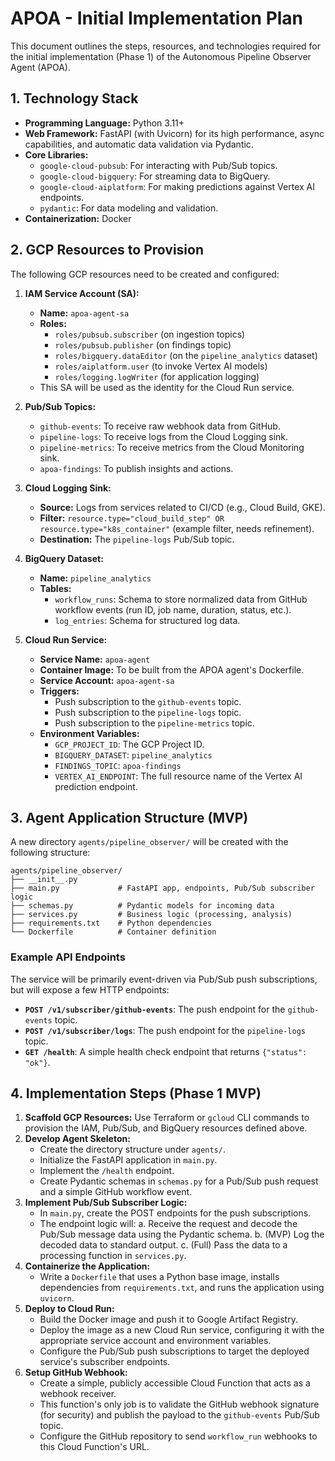 # APOA - Initial Implementation Plan

This document outlines the steps, resources, and technologies required for the initial implementation (Phase 1) of the Autonomous Pipeline Observer Agent (APOA).

## 1. Technology Stack

- **Programming Language:** Python 3.11+
- **Web Framework:** FastAPI (with Uvicorn) for its high performance, async capabilities, and automatic data validation via Pydantic.
- **Core Libraries:**
    - `google-cloud-pubsub`: For interacting with Pub/Sub topics.
    - `google-cloud-bigquery`: For streaming data to BigQuery.
    - `google-cloud-aiplatform`: For making predictions against Vertex AI endpoints.
    - `pydantic`: For data modeling and validation.
- **Containerization:** Docker

## 2. GCP Resources to Provision

The following GCP resources need to be created and configured:

1.  **IAM Service Account (SA):**
    - **Name:** `apoa-agent-sa`
    - **Roles:**
        - `roles/pubsub.subscriber` (on ingestion topics)
        - `roles/pubsub.publisher` (on findings topic)
        - `roles/bigquery.dataEditor` (on the `pipeline_analytics` dataset)
        - `roles/aiplatform.user` (to invoke Vertex AI models)
        - `roles/logging.logWriter` (for application logging)
    - This SA will be used as the identity for the Cloud Run service.

2.  **Pub/Sub Topics:**
    - `github-events`: To receive raw webhook data from GitHub.
    - `pipeline-logs`: To receive logs from the Cloud Logging sink.
    - `pipeline-metrics`: To receive metrics from the Cloud Monitoring sink.
    - `apoa-findings`: To publish insights and actions.

3.  **Cloud Logging Sink:**
    - **Source:** Logs from services related to CI/CD (e.g., Cloud Build, GKE).
    - **Filter:** `resource.type="cloud_build_step" OR resource.type="k8s_container"` (example filter, needs refinement).
    - **Destination:** The `pipeline-logs` Pub/Sub topic.

4.  **BigQuery Dataset:**
    - **Name:** `pipeline_analytics`
    - **Tables:**
        - `workflow_runs`: Schema to store normalized data from GitHub workflow events (run ID, job name, duration, status, etc.).
        - `log_entries`: Schema for structured log data.

5.  **Cloud Run Service:**
    - **Service Name:** `apoa-agent`
    - **Container Image:** To be built from the APOA agent's Dockerfile.
    - **Service Account:** `apoa-agent-sa`
    - **Triggers:**
        - Push subscription to the `github-events` topic.
        - Push subscription to the `pipeline-logs` topic.
        - Push subscription to the `pipeline-metrics` topic.
    - **Environment Variables:**
        - `GCP_PROJECT_ID`: The GCP Project ID.
        - `BIGQUERY_DATASET`: `pipeline_analytics`
        - `FINDINGS_TOPIC`: `apoa-findings`
        - `VERTEX_AI_ENDPOINT`: The full resource name of the Vertex AI prediction endpoint.

## 3. Agent Application Structure (MVP)

A new directory `agents/pipeline_observer/` will be created with the following structure:

```
agents/pipeline_observer/
├── __init__.py
├── main.py             # FastAPI app, endpoints, Pub/Sub subscriber logic
├── schemas.py          # Pydantic models for incoming data
├── services.py         # Business logic (processing, analysis)
├── requirements.txt    # Python dependencies
└── Dockerfile          # Container definition
```

### Example API Endpoints

The service will be primarily event-driven via Pub/Sub push subscriptions, but will expose a few HTTP endpoints:

- **`POST /v1/subscriber/github-events`**: The push endpoint for the `github-events` topic.
- **`POST /v1/subscriber/logs`**: The push endpoint for the `pipeline-logs` topic.
- **`GET /health`**: A simple health check endpoint that returns `{"status": "ok"}`.

## 4. Implementation Steps (Phase 1 MVP)

1.  **Scaffold GCP Resources:** Use Terraform or `gcloud` CLI commands to provision the IAM, Pub/Sub, and BigQuery resources defined above.
2.  **Develop Agent Skeleton:**
    - Create the directory structure under `agents/`.
    - Initialize the FastAPI application in `main.py`.
    - Implement the `/health` endpoint.
    - Create Pydantic schemas in `schemas.py` for a Pub/Sub push request and a simple GitHub workflow event.
3.  **Implement Pub/Sub Subscriber Logic:**
    - In `main.py`, create the POST endpoints for the push subscriptions.
    - The endpoint logic will:
        a. Receive the request and decode the Pub/Sub message data using the Pydantic schema.
        b. (MVP) Log the decoded data to standard output.
        c. (Full) Pass the data to a processing function in `services.py`.
4.  **Containerize the Application:**
    - Write a `Dockerfile` that uses a Python base image, installs dependencies from `requirements.txt`, and runs the application using `uvicorn`.
5.  **Deploy to Cloud Run:**
    - Build the Docker image and push it to Google Artifact Registry.
    - Deploy the image as a new Cloud Run service, configuring it with the appropriate service account and environment variables.
    - Configure the Pub/Sub push subscriptions to target the deployed service's subscriber endpoints.
6.  **Setup GitHub Webhook:**
    - Create a simple, publicly accessible Cloud Function that acts as a webhook receiver.
    - This function's only job is to validate the GitHub webhook signature (for security) and publish the payload to the `github-events` Pub/Sub topic.
    - Configure the GitHub repository to send `workflow_run` webhooks to this Cloud Function's URL.
